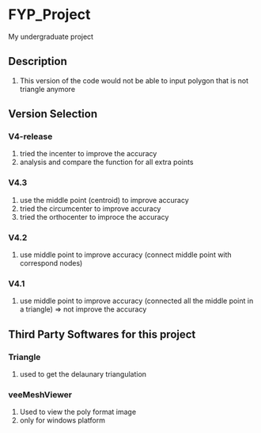 # FYP_Project
My undergraduate project

## Description
1. This version of the code would not be able to input polygon that is not triangle anymore

## Version Selection
### V4-release
1. tried the incenter to improve the accuracy
2. analysis and compare the function for all extra points

### V4.3
1. use the middle point (centroid) to improve accuracy
2. tried the circumcenter to improve accuracy 
3. tried the orthocenter to improce the accuracy

### V4.2
1. use middle point to improve accuracy (connect middle point with correspond nodes)

### V4.1
1. use middle point to improve accuracy (connected all the middle point in a triangle) => not improve the accuracy


## Third Party Softwares for this project

### Triangle
1. used to get the delaunary triangulation


### veeMeshViewer
1. Used to view the poly format image
2. only for windows platform
